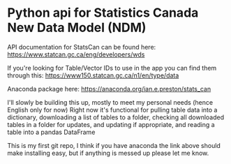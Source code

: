 # Python api for Statistics Canada New Data Model (NDM)

API documentation for StatsCan can be found here: https://www.statcan.gc.ca/eng/developers/wds

If you're looking for Table/Vector IDs to use in the app you can find them through this:
https://www150.statcan.gc.ca/n1/en/type/data

Anaconda package here: 
https://anaconda.org/ian.e.preston/stats_can


I'll slowly be building this up, mostly to meet my personal needs (hence English only for now)
Right now it's functional for pulling table data into a dictionary, downloading a list of tables to a folder, checking all downloaded tables in a folder for updates, and updating if appropriate, and reading a table into a pandas DataFrame

This is my first git repo, I think if you have anaconda the link above should make installing easy, but if anything is messed up please let me know.
